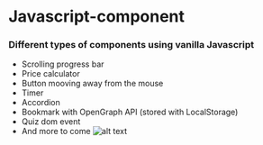 # Javascript-component
### Different types of components using vanilla Javascript
* Scrolling progress bar
* Price calculator
* Button mooving away from the mouse
* Timer
* Accordion
* Bookmark with OpenGraph API (stored with LocalStorage)
* Quiz dom event
* And more to come
![alt text](https://i.ibb.co/QNKGCXN/Capture-d-e-cran-2021-07-02-a-14-42-10.png)
